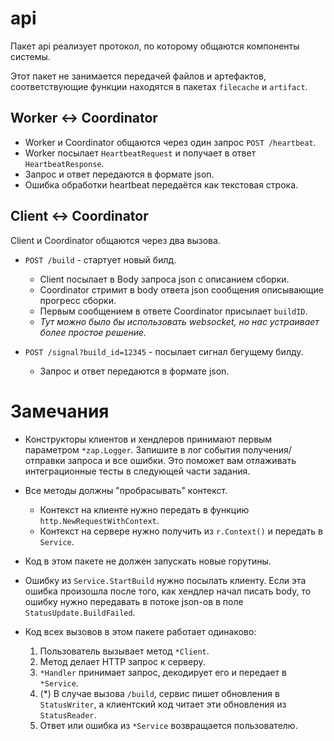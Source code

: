 # api

Пакет api реализует протокол, по которому общаются компоненты системы.

Этот пакет не занимается передачей файлов и артефактов, соответствующие функции находятся в
пакетах `filecache` и `artifact`.

## Worker <-> Coordinator

- Worker и Coordinator общаются через один запрос `POST /heartbeat`.
- Worker посылает `HeartbeatRequest` и получает в ответ `HeartbeatResponse`.
- Запрос и ответ передаются в формате json.
- Ошибка обработки heartbeat передаётся как текстовая строка.

## Client <-> Coordinator

Client и Coordinator общаются через два вызова.

- `POST /build` - стартует новый билд. 
  * Client посылает в Body запроса json c описанием сборки. 
  * Coordinator стримит в body ответа json сообщения описывающие прогресс сборки.
  * Первым сообщением в ответе Coordinator присылает `buildID`.
  * _Тут можно было бы использовать websocket, но нас устраивает более простое решение._

- `POST /signal?build_id=12345` - посылает сигнал бегущему билду.
  * Запрос и ответ передаются в формате json.

# Замечания

- Конструкторы клиентов и хендлеров принимают первым параметром `*zap.Logger`. Запишите в лог события 
  получения/отправки запроса и все ошибки. Это поможет вам отлаживать интеграционные тесты
  в следующей части задания.

- Все методы должны "пробрасывать" контекст.
  * Контекст на клиенте нужно передать в функцию `http.NewRequestWithContext`.
  * Контекст на сервере нужно получить из `r.Context()` и передать в `Service`.

- Код в этом пакете не должен запускать новые горутины.

- Ошибку из `Service.StartBuild` нужно посылать клиенту. Если эта ошибка произошла после того,
как хендлер начал писать body, то ошибку нужно передавать в потоке json-ов в поле `StatusUpdate.BuildFailed`.

- Код всех вызовов в этом пакете работает одинаково:
  1. Пользователь вызывает метод `*Client`.
  2. Метод делает HTTP запрос к серверу.
  3. `*Handler` принимает запрос, декодирует его и передает в `*Service`.
  4. (*) В случае вызова `/build`, сервис пишет обновления в `StatusWriter`, а клиентский код читает эти обновления из `StatusReader`.
  5. Ответ или ошибка из `*Service` возвращается пользователю.
